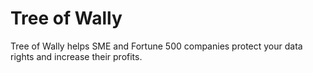 # Tree of Wally
Tree of Wally helps SME and Fortune 500 companies protect your data rights and increase their profits.
